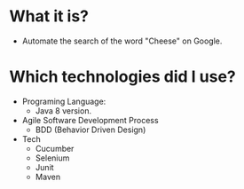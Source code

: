 # What it is?

- Automate the search of the word "Cheese" on Google.

# Which technologies did I use?

- Programing Language:
  - Java 8 version.
- Agile Software Development Process
  - BDD (Behavior Driven Design)
- Tech
  - Cucumber
  - Selenium
  - Junit
  - Maven
